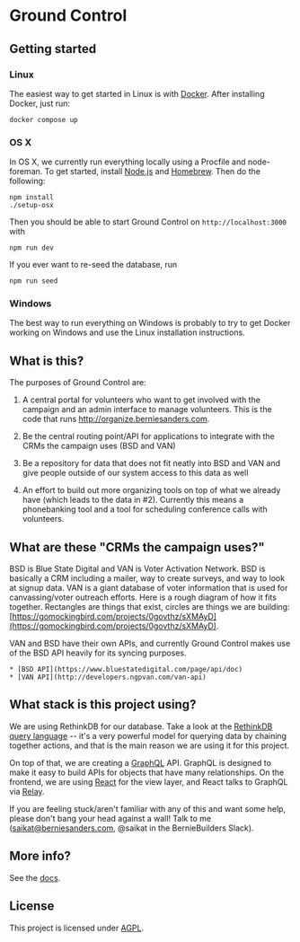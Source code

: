 # Ground Control

## Getting started

### Linux

The easiest way to get started in Linux is with [Docker](https://docs.docker.com/engine/installation/ubuntulinux/).  After installing Docker, just run:

`docker compose up`

### OS X

In OS X, we currently run everything locally using a Procfile and node-foreman. To get started, install [Node.js](https://nodejs.org/en/download/) and [Homebrew](http://brew.sh/). Then do the following:

```
npm install
./setup-osx
```

Then you should be able to start Ground Control on `http://localhost:3000` with

`npm run dev`

If you ever want to re-seed the database, run

`npm run seed`

### Windows

The best way to run everything on Windows is probably to try to get Docker working on Windows and use the Linux installation instructions.

## What is this?

The purposes of Ground Control are:

1. A central portal for volunteers who want to get involved with the campaign and an admin interface to manage volunteers. This is the code that runs http://organize.berniesanders.com.

2. Be the central routing point/API for applications to integrate with the CRMs the campaign uses (BSD and VAN)

3. Be a repository for data that does not fit neatly into BSD and VAN and give people outside of our system access to this data as well

4. An effort to build out more organizing tools on top of what we already have (which leads to the data in #2). Currently this means a phonebanking tool and a tool for scheduling conference calls with volunteers.

## What are these "CRMs the campaign uses?"

BSD is Blue State Digital and VAN is Voter Activation Network.  BSD is basically a CRM including a mailer, way to create surveys, and way to look at signup data.  VAN is a giant database of voter information that is used for canvassing/voter outreach efforts.  Here is a rough diagram of how it fits together. Rectangles are things that exist, circles are things we are building: [https://gomockingbird.com/projects/0govthz/sXMAyD](https://gomockingbird.com/projects/0govthz/sXMAyD).

VAN and BSD have their own APIs, and currently Ground Control makes use of the BSD API heavily for its syncing purposes.

    * [BSD API](https://www.bluestatedigital.com/page/api/doc)
    * [VAN API](http://developers.ngpvan.com/van-api)

## What stack is this project using?

We are using RethinkDB for our database.  Take a look at the [RethinkDB query language](https://www.rethinkdb.com/docs/guide/javascript/) -- it's a very powerful model for querying data by chaining together actions, and that is the main reason we are using it for this project.

On top of that, we are creating a [GraphQL](http://graphql.org/) API.  GraphQL is designed to make it easy to build APIs for objects that have many relationships.  On the frontend, we are using [React](https://facebook.github.io/react/) for the view layer, and React talks to GraphQL via [Relay](https://facebook.github.io/relay/).

If you are feeling stuck/aren't familiar with any of this and want some help, please don't bang your head against a wall!  Talk to me (saikat@berniesanders.com, @saikat in the BernieBuilders Slack).

## More info?

See the [docs](docs).

## License

This project is licensed under [AGPL](LICENSE).